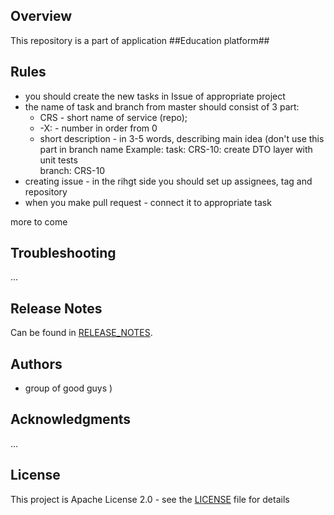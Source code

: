 ## Overview
This repository is a part of application ##Education platform##

## Rules

* you should create the new tasks in Issue of appropriate project
* the name of task and branch from master should consist of 3 part:
  * CRS - short name of service (repo);
  * -X: - number in order from 0
  * short description - in 3-5 words, describing main idea (don't use this part in branch name
Example: 
     task: CRS-10: create DTO layer with unit tests  
     branch: CRS-10
* creating issue - in the rihgt side you should set up assignees, tag and repository
* when you make pull request - connect it to appropriate task

more to come 

## Troubleshooting
...

## Release Notes
Can be found in [RELEASE_NOTES](RELEASE_NOTES.md).

## Authors
* group of good guys )

## Acknowledgments
...

## License
This project is Apache License 2.0 - see the [LICENSE](LICENSE) file for details
